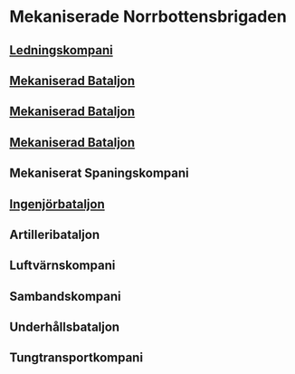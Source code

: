 # Mekaniserade Norrbottensbrigaden

## [Ledningskompani](/Kompanier/Ledningskompani(pansar).md)

## [Mekaniserad Bataljon](/Bataljoner/Mekaniserad%20Bataljon.md)

## [Mekaniserad Bataljon](/Bataljoner/Mekaniserad%20Bataljon.md)

## [Mekaniserad Bataljon](/Bataljoner/Mekaniserad%20Bataljon.md)

## Mekaniserat Spaningskompani

## [Ingenjörbataljon](/Bataljoner/Brigadingenjörbataljon.md)

## Artilleribataljon

## Luftvärnskompani

## Sambandskompani

## Underhållsbataljon

## Tungtransportkompani
